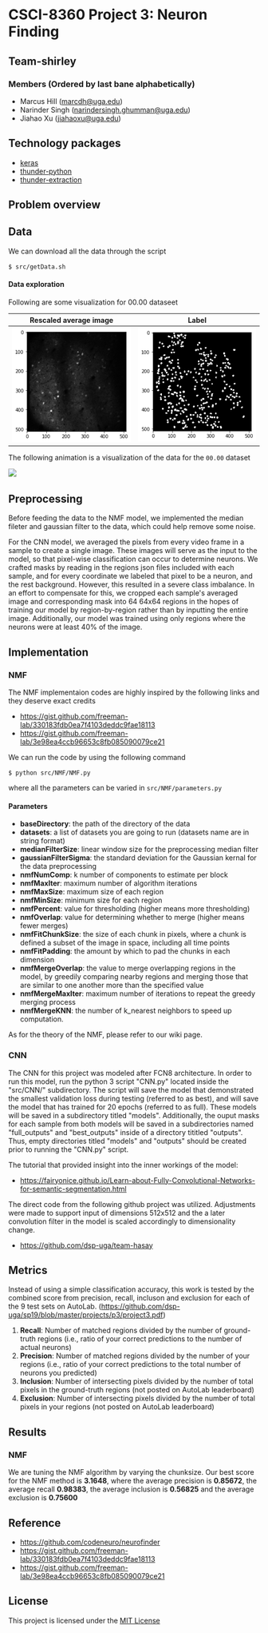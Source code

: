 # CSCI-8360 Project 3: Neuron Finding
## Team-shirley
### Members (Ordered by last bane alphabetically)
* Marcus Hill (marcdh@uga.edu)
* Narinder Singh (narindersingh.ghumman@uga.edu)
* Jiahao Xu (jiahaoxu@uga.edu)

## Technology packages
* [keras](https://keras.io/)
* [thunder-python](https://github.com/thunder-project/thunder)
* [thunder-extraction](https://github.com/thunder-project/thunder-extraction)

## Problem overview

## Data

We can download all the data through the script
```
$ src/getData.sh
``` 

#### Data exploration
Following are some visualization for 00.00 dataseet 

Rescaled average image            |  Label
:-------------------------:|:-------------------------:
![](https://github.com/dsp-uga/team-shirley-p3/blob/jiahao_develop/visualization/raw0000.png)  |  ![](https://github.com/dsp-uga/team-shirley-p3/blob/jiahao_develop/visualization/label0000.png)

The following animation is a visualization of the data for the ```00.00``` dataset

![](https://github.com/dsp-uga/team-shirley-p3/blob/jiahao_develop/visualization/video.gif)

## Preprocessing
Before feeding the data to the NMF model, we implemented the median fileter and gaussian filter to the data, which could help remove some noise. 

For the CNN model, we averaged the pixels from every video frame in a sample to create a single image. These images will serve as the input to the model, so that pixel-wise classification can occur to determine neurons. We crafted masks by reading in the regions json files included with each sample, and for every coordinate we labeled that pixel to be a neuron, and the rest background. However, this resulted in a severe class imbalance. In an effort to compensate for this, we cropped each sample's averaged image and corresponding mask into 64 64x64 regions in the hopes of training our model by region-by-region rather than by inputting the entire image. Additionally, our model was trained using only regions where the neurons were at least 40% of the image.

## Implementation
### NMF
The NMF implementaion codes are highly inspired by the following links and they deserve exact credits
* https://gist.github.com/freeman-lab/330183fdb0ea7f4103deddc9fae18113
* https://gist.github.com/freeman-lab/3e98ea4ccb96653c8fb085090079ce21

We can run the code by using the following command
```
$ python src/NMF/NMF.py
``` 
where all the parameters can be varied in ```src/NMF/parameters.py``` 
#### Parameters
* **baseDirectory**: the path of the directory of the data
* **datasets**: a list of datasets you are going to run (datasets name are in string format) 
* **medianFilterSize**: linear window size for the preprocessing median filter
* **gaussianFilterSigma**: the standard deviation for the Gaussian kernal for the data preprocessing
* **nmfNumComp**: k number of components to estimate per block
* **nmfMaxIter**: maximum number of algorithm iterations
* **nmfMaxSize**: maximum size of each region
* **nmfMinSize**: minimum size for each region
* **nmfPercent**: value for thresholding (higher means more thresholding)
* **nmfOverlap**: value for determining whether to merge (higher means fewer merges)
* **nmfFitChunkSize**: the size of each chunk in pixels, where a chunk is defined a subset of the image in space, including all time points
* **nmfFitPadding**: the amount by which to pad the chunks in each dimension
* **nmfMergeOverlap**: the value to merge overlapping regions in the model, by greedily comparing nearby regions and merging those that are similar to one another more than the specified value
* **nmfMergeMaxIter**: maximum number of iterations to repeat the greedy merging process
* **nmfMergeKNN**: the number of k_nearest neighbors to speed up computation.

As for the theory of the NMF, please refer to our wiki page.

### CNN
The CNN for this project was modeled after FCN8 architecture. In order to run this model, run the python 3 script "CNN.py" located inside the "src/CNN/" subdirectory. The script will save the model that demonstrated the smallest validation loss during testing (referred to as best), and will save the model that has trained for 20 epochs (referred to as full). These models will be saved in a subdirectory titled "models". Additionally, the ouput masks for each sample from both models will be saved in a subdirectories named "full_outputs" and "best_outputs" inside of a directory tititled "outputs". Thus, empty directories titled "models" and "outputs" should be created prior to running the "CNN.py" script.

The tutorial that provided insight into the inner workings of the model:
* https://fairyonice.github.io/Learn-about-Fully-Convolutional-Networks-for-semantic-segmentation.html

The direct code from the following github project was utilized. Adjustments were made to support input of dimensions 512x512 and the a later convolution filter in the model is scaled accordingly to dimensionality change.
*  https://github.com/dsp-uga/team-hasay

## Metrics 
Instead of using a simple classification accuracy, this work is tested by the combined score from precision, recall, incluson and exclusion for each of the 9 test sets on AutoLab. (https://github.com/dsp-uga/sp19/blob/master/projects/p3/project3.pdf)
1. **Recall**: Number of matched regions divided by the number of ground-truth regions (i.e., ratio of your correct predictions to the number of actual neurons)
2. **Precision**: Number of matched regions divided by the number of your regions (i.e., ratio of your correct predictions to the total number of neurons you predicted)
3. **Inclusion**: Number of intersecting pixels divided by the number of total pixels in
the ground-truth regions (not posted on AutoLab leaderboard)
4. **Exclusion**: Number of intersecting pixels divided by the number of total pixels in
your regions (not posted on AutoLab leaderboard)

## Results
### NMF
We are tuning the NMF algorithm by varying the chunksize. Our best score for the NMF method is **3.1648**, where the average precision is **0.85672**, the average recall **0.98383**, the average inclusion is **0.56825** and the average exclusion is **0.75600**


## Reference
* https://github.com/codeneuro/neurofinder
* https://gist.github.com/freeman-lab/330183fdb0ea7f4103deddc9fae18113
* https://gist.github.com/freeman-lab/3e98ea4ccb96653c8fb085090079ce21

## License
This project is licensed under the [MIT License](https://github.com/dsp-uga/team-shirley-p3/blob/jiahao_develop/LICENSE)
